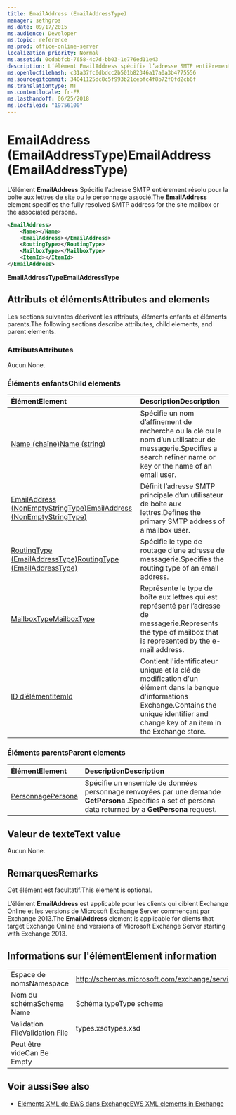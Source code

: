 ```yaml
---
title: EmailAddress (EmailAddressType)
manager: sethgros
ms.date: 09/17/2015
ms.audience: Developer
ms.topic: reference
ms.prod: office-online-server
localization_priority: Normal
ms.assetid: 0cdabfcb-7658-4c7d-bb03-1e776ed11e43
description: L’élément EmailAddress spécifie l’adresse SMTP entièrement résolu pour la boîte aux lettres de site ou le personnage associé.
ms.openlocfilehash: c31a37fc0dbdcc2b501b82346a17a0a3b4775556
ms.sourcegitcommit: 34041125dc8c5f993b21cebfc4f8b72f0fd2cb6f
ms.translationtype: MT
ms.contentlocale: fr-FR
ms.lasthandoff: 06/25/2018
ms.locfileid: "19756100"
---
```

# <a name="emailaddress-emailaddresstype"></a><span data-ttu-id="ad566-103">EmailAddress (EmailAddressType)</span><span class="sxs-lookup"><span data-stu-id="ad566-103">EmailAddress (EmailAddressType)</span></span>

<span data-ttu-id="ad566-104">L’élément **EmailAddress** Spécifie l’adresse SMTP entièrement résolu pour la boîte aux lettres de site ou le personnage associé.</span><span class="sxs-lookup"><span data-stu-id="ad566-104">The **EmailAddress** element specifies the fully resolved SMTP address for the site mailbox or the associated persona.</span></span> 
  
```xml
<EmailAddress>
    <Name></Name>
    <EmailAddress></EmailAddress>
    <RoutingType></RoutingType>
    <MailboxType></MailboxType>
    <ItemId></ItemId>
</EmailAddress>
```

 <span data-ttu-id="ad566-105">**EmailAddressType**</span><span class="sxs-lookup"><span data-stu-id="ad566-105">**EmailAddressType**</span></span>
## <a name="attributes-and-elements"></a><span data-ttu-id="ad566-106">Attributs et éléments</span><span class="sxs-lookup"><span data-stu-id="ad566-106">Attributes and elements</span></span>

<span data-ttu-id="ad566-107">Les sections suivantes décrivent les attributs, éléments enfants et éléments parents.</span><span class="sxs-lookup"><span data-stu-id="ad566-107">The following sections describe attributes, child elements, and parent elements.</span></span>
  
### <a name="attributes"></a><span data-ttu-id="ad566-108">Attributs</span><span class="sxs-lookup"><span data-stu-id="ad566-108">Attributes</span></span>

<span data-ttu-id="ad566-109">Aucun.</span><span class="sxs-lookup"><span data-stu-id="ad566-109">None.</span></span>
  
### <a name="child-elements"></a><span data-ttu-id="ad566-110">Éléments enfants</span><span class="sxs-lookup"><span data-stu-id="ad566-110">Child elements</span></span>

|<span data-ttu-id="ad566-111">**Élément**</span><span class="sxs-lookup"><span data-stu-id="ad566-111">**Element**</span></span>|<span data-ttu-id="ad566-112">**Description**</span><span class="sxs-lookup"><span data-stu-id="ad566-112">**Description**</span></span>|
|:-----|:-----|
|[<span data-ttu-id="ad566-113">Name (chaîne)</span><span class="sxs-lookup"><span data-stu-id="ad566-113">Name (string)</span></span>](name-string.md) <br/> |<span data-ttu-id="ad566-114">Spécifie un nom d’affinement de recherche ou la clé ou le nom d’un utilisateur de messagerie.</span><span class="sxs-lookup"><span data-stu-id="ad566-114">Specifies a search refiner name or key or the name of an email user.</span></span>  <br/> |
|[<span data-ttu-id="ad566-115">EmailAddress (NonEmptyStringType)</span><span class="sxs-lookup"><span data-stu-id="ad566-115">EmailAddress (NonEmptyStringType)</span></span>](emailaddress-nonemptystringtype.md) <br/> |<span data-ttu-id="ad566-116">Définit l’adresse SMTP principale d’un utilisateur de boîte aux lettres.</span><span class="sxs-lookup"><span data-stu-id="ad566-116">Defines the primary SMTP address of a mailbox user.</span></span>  <br/> |
|[<span data-ttu-id="ad566-117">RoutingType (EmailAddressType)</span><span class="sxs-lookup"><span data-stu-id="ad566-117">RoutingType (EmailAddressType)</span></span>](routingtype-emailaddresstype.md) <br/> |<span data-ttu-id="ad566-118">Spécifie le type de routage d’une adresse de messagerie.</span><span class="sxs-lookup"><span data-stu-id="ad566-118">Specifies the routing type of an email address.</span></span>  <br/> |
|[<span data-ttu-id="ad566-119">MailboxType</span><span class="sxs-lookup"><span data-stu-id="ad566-119">MailboxType</span></span>](mailboxtype.md) <br/> |<span data-ttu-id="ad566-120">Représente le type de boîte aux lettres qui est représenté par l’adresse de messagerie.</span><span class="sxs-lookup"><span data-stu-id="ad566-120">Represents the type of mailbox that is represented by the e-mail address.</span></span>  <br/> |
|[<span data-ttu-id="ad566-121">ID d’élément</span><span class="sxs-lookup"><span data-stu-id="ad566-121">ItemId</span></span>](itemid.md) <br/> |<span data-ttu-id="ad566-122">Contient l'identificateur unique et la clé de modification d'un élément dans la banque d'informations Exchange.</span><span class="sxs-lookup"><span data-stu-id="ad566-122">Contains the unique identifier and change key of an item in the Exchange store.</span></span>  <br/> |
   
### <a name="parent-elements"></a><span data-ttu-id="ad566-123">Éléments parents</span><span class="sxs-lookup"><span data-stu-id="ad566-123">Parent elements</span></span>

|<span data-ttu-id="ad566-124">**Élément**</span><span class="sxs-lookup"><span data-stu-id="ad566-124">**Element**</span></span>|<span data-ttu-id="ad566-125">**Description**</span><span class="sxs-lookup"><span data-stu-id="ad566-125">**Description**</span></span>|
|:-----|:-----|
|[<span data-ttu-id="ad566-126">Personnage</span><span class="sxs-lookup"><span data-stu-id="ad566-126">Persona</span></span>](persona.md) <br/> |<span data-ttu-id="ad566-127">Spécifie un ensemble de données personnage renvoyées par une demande **GetPersona** .</span><span class="sxs-lookup"><span data-stu-id="ad566-127">Specifies a set of persona data returned by a **GetPersona** request.</span></span>  <br/> |
   
## <a name="text-value"></a><span data-ttu-id="ad566-128">Valeur de texte</span><span class="sxs-lookup"><span data-stu-id="ad566-128">Text value</span></span>

<span data-ttu-id="ad566-129">Aucun.</span><span class="sxs-lookup"><span data-stu-id="ad566-129">None.</span></span>
  
## <a name="remarks"></a><span data-ttu-id="ad566-130">Remarques</span><span class="sxs-lookup"><span data-stu-id="ad566-130">Remarks</span></span>

<span data-ttu-id="ad566-131">Cet élément est facultatif.</span><span class="sxs-lookup"><span data-stu-id="ad566-131">This element is optional.</span></span>
  
<span data-ttu-id="ad566-132">L’élément **EmailAddress** est applicable pour les clients qui ciblent Exchange Online et les versions de Microsoft Exchange Server commençant par Exchange 2013.</span><span class="sxs-lookup"><span data-stu-id="ad566-132">The **EmailAddress** element is applicable for clients that target Exchange Online and versions of Microsoft Exchange Server starting with Exchange 2013.</span></span> 
  
## <a name="element-information"></a><span data-ttu-id="ad566-133">Informations sur l'élément</span><span class="sxs-lookup"><span data-stu-id="ad566-133">Element information</span></span>

|||
|:-----|:-----|
|<span data-ttu-id="ad566-134">Espace de noms</span><span class="sxs-lookup"><span data-stu-id="ad566-134">Namespace</span></span>  <br/> |http://schemas.microsoft.com/exchange/services/2006/types  <br/> |
|<span data-ttu-id="ad566-135">Nom du schéma</span><span class="sxs-lookup"><span data-stu-id="ad566-135">Schema Name</span></span>  <br/> |<span data-ttu-id="ad566-136">Schéma type</span><span class="sxs-lookup"><span data-stu-id="ad566-136">Type schema</span></span>  <br/> |
|<span data-ttu-id="ad566-137">Validation File</span><span class="sxs-lookup"><span data-stu-id="ad566-137">Validation File</span></span>  <br/> |<span data-ttu-id="ad566-138">types.xsd</span><span class="sxs-lookup"><span data-stu-id="ad566-138">types.xsd</span></span>  <br/> |
|<span data-ttu-id="ad566-139">Peut être vide</span><span class="sxs-lookup"><span data-stu-id="ad566-139">Can Be Empty</span></span>  <br/> ||
   
## <a name="see-also"></a><span data-ttu-id="ad566-140">Voir aussi</span><span class="sxs-lookup"><span data-stu-id="ad566-140">See also</span></span>

- [<span data-ttu-id="ad566-141">Éléments XML de EWS dans Exchange</span><span class="sxs-lookup"><span data-stu-id="ad566-141">EWS XML elements in Exchange</span></span>](ews-xml-elements-in-exchange.md)

